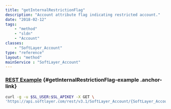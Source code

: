```yaml
---
title: "getInternalRestrictionFlag"
description: "Account attribute flag indicating restricted account."
date: "2018-02-12"
tags:
    - "method"
    - "sldn"
    - "Account"
classes:
    - "SoftLayer_Account"
type: "reference"
layout: "method"
mainService : "SoftLayer_Account"
---
```


### [REST Example](#getInternalRestrictionFlag-example) <a href="/article/rest/"><i class="fas fa-question"></i></a> {#getInternalRestrictionFlag-example .anchor-link} 
```bash
curl -g -u $SL_USER:$SL_APIKEY -X GET \
'https://api.softlayer.com/rest/v3.1/SoftLayer_Account/{SoftLayer_AccountID}/getInternalRestrictionFlag'
```
